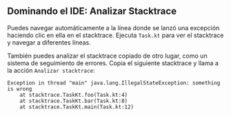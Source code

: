 ## Dominando el IDE: Analizar Stacktrace

Puedes navegar automáticamente a la línea donde se lanzó una excepción
haciendo clic en ella en el stacktrace. Ejecuta `Task.kt` para ver el stacktrace y
navegar a diferentes líneas.

También puedes analizar el stacktrace copiado de otro lugar, como un sistema de seguimiento de errores. Copia el siguiente stacktrace y llama a la acción
<span class="control">`Analizar stacktrace`</span>:

```text
Exception in thread "main" java.lang.IllegalStateException: something is wrong
    at stacktrace.TaskKt.foo(Task.kt:4)
    at stacktrace.TaskKt.bar(Task.kt:8)
    at stacktrace.TaskKt.main(Task.kt:12)
```